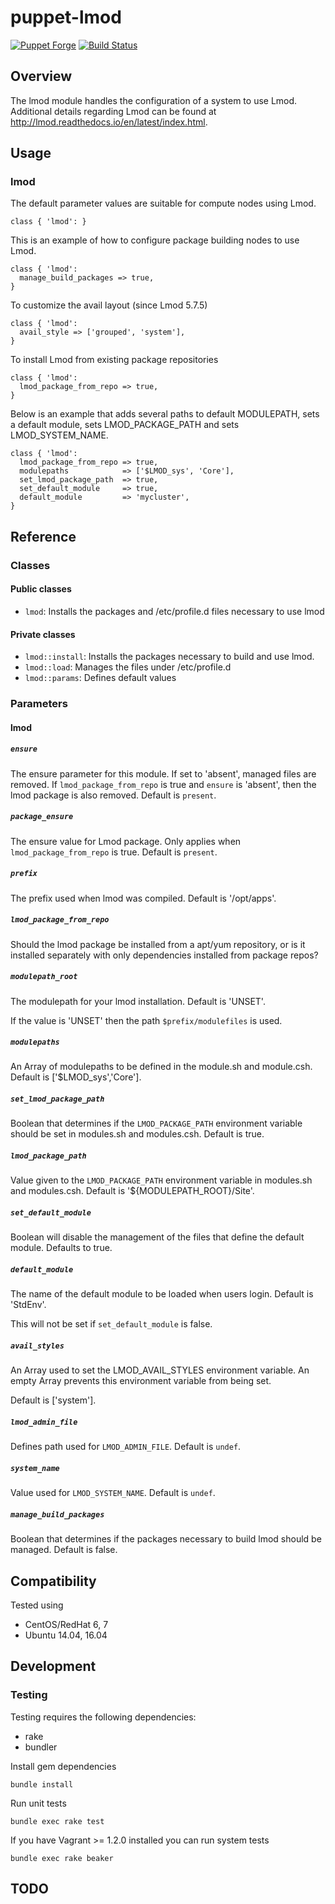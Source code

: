 # puppet-lmod

[![Puppet Forge](http://img.shields.io/puppetforge/v/treydock/lmod.svg)](https://forge.puppetlabs.com/treydock/lmod)
[![Build Status](https://travis-ci.org/treydock/puppet-lmod.png)](https://travis-ci.org/treydock/puppet-lmod)

## Overview

The lmod module handles the configuration of a system to use Lmod.  Additional details regarding Lmod can be found at http://lmod.readthedocs.io/en/latest/index.html.

## Usage

### lmod

The default parameter values are suitable for compute nodes using Lmod.

    class { 'lmod': }

This is an example of how to configure package building nodes to use Lmod.

    class { 'lmod':
      manage_build_packages => true,
    }

To customize the avail layout (since Lmod 5.7.5)

    class { 'lmod':
      avail_style => ['grouped', 'system'],
    }

To install Lmod from existing package repositories

    class { 'lmod':
      lmod_package_from_repo => true,
    }

Below is an example that adds several paths to default MODULEPATH, sets a default module, sets LMOD\_PACKAGE\_PATH and sets LMOD\_SYSTEM\_NAME.

    class { 'lmod':
      lmod_package_from_repo => true,
      modulepaths            => ['$LMOD_sys', 'Core'],
      set_lmod_package_path  => true,
      set_default_module     => true,
      default_module         => 'mycluster',
    }

## Reference

### Classes

#### Public classes

* `lmod`: Installs the packages and /etc/profile.d files necessary to use lmod

#### Private classes

* `lmod::install`: Installs the packages necessary to build and use lmod.
* `lmod::load`: Manages the files under /etc/profile.d
* `lmod::params`: Defines default values

### Parameters

#### lmod

##### `ensure`

The ensure parameter for this module.  If set to 'absent', managed files are removed.
If `lmod_package_from_repo` is true and `ensure` is 'absent', then the lmod package is also removed.
Default is `present`.

##### `package_ensure`

The ensure value for Lmod package.  Only applies when `lmod_package_from_repo` is true.  Default is `present`.

##### `prefix`

The prefix used when lmod was compiled.  Default is '/opt/apps'.

##### `lmod_package_from_repo`

Should the lmod package be installed from a apt/yum repository, or is
it installed separately with only dependencies installed from package
repos?

##### `modulepath_root`

The modulepath for your lmod installation.  Default is 'UNSET'.

If the value is 'UNSET' then the path `$prefix/modulefiles` is used.

##### `modulepaths`

An Array of modulepaths to be defined in the module.sh and module.csh.  Default is ['$LMOD_sys','Core'].

##### `set_lmod_package_path`

Boolean that determines if the `LMOD_PACKAGE_PATH` environment variable should be set in modules.sh and modules.csh.  Default is true.

##### `lmod_package_path`

Value given to the `LMOD_PACKAGE_PATH` environment variable in modules.sh and modules.csh.  Default is '${MODULEPATH_ROOT}/Site'.

##### `set_default_module`

Boolean will disable the management of the files that define the default module.  Defaults to true.

##### `default_module`

The name of the default module to be loaded when users login.  Default is 'StdEnv'.

This will not be set if `set_default_module` is false.

##### `avail_styles`

An Array used to set the LMOD_AVAIL_STYLES environment variable.  An empty Array prevents this environment variable from being set.

Default is ['system'].

##### `lmod_admin_file`

Defines path used for `LMOD_ADMIN_FILE`.  Default is `undef`.

##### `system_name`

Value used for `LMOD_SYSTEM_NAME`.  Default is `undef`.

##### `manage_build_packages`

Boolean that determines if the packages necessary to build lmod should be managed.  Default is false.

## Compatibility

Tested using

* CentOS/RedHat 6, 7
* Ubuntu 14.04, 16.04

## Development

### Testing

Testing requires the following dependencies:

* rake
* bundler

Install gem dependencies

    bundle install

Run unit tests

    bundle exec rake test

If you have Vagrant >= 1.2.0 installed you can run system tests

    bundle exec rake beaker

## TODO
